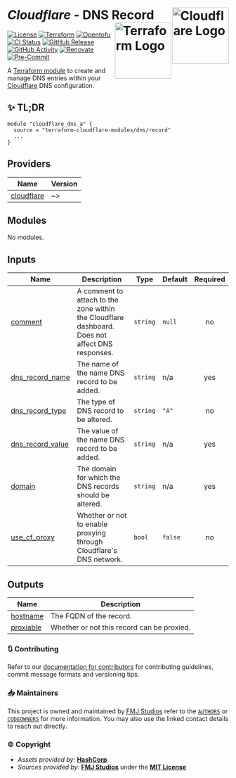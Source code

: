 # _Cloudflare_ - DNS Record <img src="https://raw.githubusercontent.com/fmjstudios/artwork/refs/heads/main/projects/terraform/icon/color/cloudflare-icon-color.png" alt="Cloudflare Logo" align="right" width="128"/> <img src="https://raw.githubusercontent.com/fmjstudios/artwork/refs/heads/main/projects/terraform/icon/color/terraform-icon-color.png" alt="Terraform Logo" align="right" width="128"/>

[![License](https://img.shields.io/github/license/terraform-cloudflare-modules/terraform-cloudflare-dns-record?label=License)](https://opensource.org/licenses/MIT)
[![Terraform](https://img.shields.io/badge/Terraform-_>=_1.7-brightgreen?logo=terraform&logoColor=623CE4)][terraform]
[![Opentofu](https://img.shields.io/badge/OpenTofu-_>=_1.8-brightgreen?logo=opentofu)][opentofu]
[![CI Status](https://github.com/terraform-cloudflare-modules/terraform-cloudflare-dns-record/actions/workflows/testing.yaml/badge.svg)](https://github.com/terraform-cloudflare-modules/terraform-cloudflare-dns-record/blob/main/.github/workflows/testing.yaml)
[![GitHub Release](https://img.shields.io/github/v/release/terraform-cloudflare-modules/terraform-cloudflare-dns-record?label=Release)][github_releases]
[![GitHub Activity](https://img.shields.io/github/commit-activity/m/terraform-cloudflare-modules/terraform-cloudflare-dns-record?label=Commits)][github_commits]
[![Renovate](https://img.shields.io/badge/Renovate-enabled-brightgreen?logo=renovate&logoColor=1A1F6C)][renovate]
[![Pre-Commit](https://img.shields.io/badge/PreCommit-enabled-brightgreen?logo=precommit&logoColor=FAB040)][pre-commit]

A [Terraform module][module] to create and manage DNS entries within your [Cloudflare][cloudflare] DNS configuration.

## ✨ TL;DR

```shell
module "cloudflare_dns_a" {
  source = "terraform-cloudflare-modules/dns/record"
  ...
}
```

<!-- BEGIN_TF_DOCS -->

## Providers

| Name                                                                  | Version |
| --------------------------------------------------------------------- | ------- |
| <a name="provider_cloudflare"></a> [cloudflare](#provider_cloudflare) | ~>      |

## Modules

No modules.

## Inputs

| Name                                                                              | Description                                                                                     | Type     | Default | Required |
| --------------------------------------------------------------------------------- | ----------------------------------------------------------------------------------------------- | -------- | ------- | :------: |
| <a name="input_comment"></a> [comment](#input_comment)                            | A comment to attach to the zone within the Cloudflare dashboard. Does not affect DNS responses. | `string` | `null`  |    no    |
| <a name="input_dns_record_name"></a> [dns_record_name](#input_dns_record_name)    | The name of the name DNS record to be added.                                                    | `string` | n/a     |   yes    |
| <a name="input_dns_record_type"></a> [dns_record_type](#input_dns_record_type)    | The type of DNS record to be altered.                                                           | `string` | `"A"`   |    no    |
| <a name="input_dns_record_value"></a> [dns_record_value](#input_dns_record_value) | The value of the name DNS record to be added.                                                   | `string` | n/a     |   yes    |
| <a name="input_domain"></a> [domain](#input_domain)                               | The domain for which the DNS records should be altered.                                         | `string` | n/a     |   yes    |
| <a name="input_use_cf_proxy"></a> [use_cf_proxy](#input_use_cf_proxy)             | Whether or not to enable proxying through Cloudflare's DNS network.                             | `bool`   | `false` |    no    |

## Outputs

| Name                                                           | Description                                |
| -------------------------------------------------------------- | ------------------------------------------ |
| <a name="output_hostname"></a> [hostname](#output_hostname)    | The FQDN of the record.                    |
| <a name="output_proxiable"></a> [proxiable](#output_proxiable) | Whether or not this record can be proxied. |

<!-- END_TF_DOCS -->

### 🔃 Contributing

Refer to our [documentation for contributors][contributing] for contributing guidelines, commit message
formats and versioning tips.

### 📥 Maintainers

This project is owned and maintained by [FMJ Studios][org] refer to the [`AUTHORS`][authors] or [`CODEOWNERS`][owners]
for more information. You may also use the linked contact details to reach out directly.

### ©️ Copyright

- _Assets provided by:_ **[HashCorp][hashicorp]**
- _Sources provided by:_ **[FMJ Studios][org]** under the **[MIT License][license]**

<!-- INTERNAL REFERENCES -->

<!-- Project references -->

<!-- File references -->

[license]: LICENSE
[contributing]: docs/CONTRIBUTING.md
[authors]: .github/AUTHORS
[owners]: .github/CODEOWNERS

<!-- General links -->

[org]: https://github.com/fmjstudios
[terraform]: https://terraform.io
[opentofu]: https://opentofu.org/
[hashicorp]: https://www.hashicorp.com/
[cloudflare]: https://cloudflare.com
[github_releases]: https://github.com/terraform-cloudflare-modules/terraform-cloudflare-dns-record/releases
[github_commits]: https://github.com/terraform-cloudflare-modules/terraform-cloudflare-dns-record/commits/main/

<!-- Third-party -->

[module]: https://registry.terraform.io/modules/terraform-cloudflare-modules/dns/record/latest
[renovate]: https://renovatebot.com/
[pre-commit]: https://pre-commit.com/
